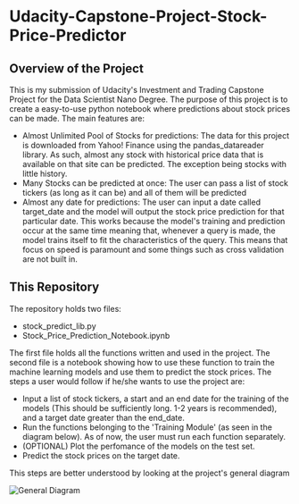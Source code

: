 # Udacity-Capstone-Project-Stock-Price-Predictor



## Overview of the Project
This is my submission of Udacity's Investment and Trading Capstone Project for the Data Scientist Nano Degree. The purpose of this project is to create a easy-to-use python notebook where predictions about stock prices can be made. The main features are:
  - Almost Unlimited Pool of Stocks for predictions: The data for this project is downloaded from Yahoo! Finance using the pandas_datareader library. As such, almost any stock with historical price data that is available on that site can be predicted. The exception being stocks with little history. 
  - Many Stocks can be predicted at once: The user can pass a list of stock tickers (as long as it can be) and all of them will be predicted
  - Almost any date for predictions: The user can input a date called target_date and the model will output the stock price prediction for that particular date. This works because the model's training and prediction occur at the same time meaning that, whenever a query is made, the model trains itself to fit the characteristics of the query. This means that focus on speed is paramount and some things such as cross validation are not built in.

## This Repository

The repository holds two files:
  - stock_predict_lib.py
  - Stock_Price_Prediction_Notebook.ipynb

The first file holds all the functions written and used in the project. The second file is a notebook showing how to use these function to train the machine learning models and use them to predict the stock prices. The steps a user would follow if he/she wants to use the project are:
  - Input a list of stock tickers, a start and an end date for the training of the models (This should be sufficiently long. 1-2 years is recommended), and a target date greater than the end_date.
  - Run the functions belonging to the 'Training Module' (as seen in the diagram below). As of now, the user must run each function separately.
  - (OPTIONAL) Plot the perfomance of the models on the test set.
  - Predict the stock prices on the target date.

This steps are better understood by looking at the project's general diagram

![General Diagram](https://user-images.githubusercontent.com/46632664/108224169-9c3f4000-7108-11eb-8ce1-f5f0f5f28af1.png)
